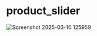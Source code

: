 # product_slider

![Screenshot 2025-03-10 125959](https://github.com/user-attachments/assets/0c6aba3f-b912-4946-879a-4ef38e9cb891)
